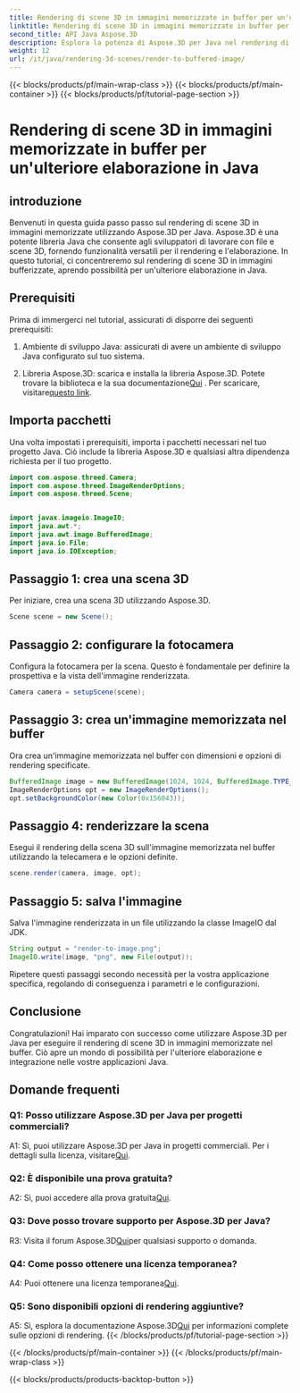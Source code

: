 ```yaml
---
title: Rendering di scene 3D in immagini memorizzate in buffer per un'ulteriore elaborazione in Java
linktitle: Rendering di scene 3D in immagini memorizzate in buffer per un'ulteriore elaborazione in Java
second_title: API Java Aspose.3D
description: Esplora la potenza di Aspose.3D per Java nel rendering di scene 3D in immagini bufferizzate. Guida passo passo con prerequisiti, pacchetti di importazione e domande frequenti.
weight: 12
url: /it/java/rendering-3d-scenes/render-to-buffered-image/
---
```


{{< blocks/products/pf/main-wrap-class >}}
{{< blocks/products/pf/main-container >}}
{{< blocks/products/pf/tutorial-page-section >}}

# Rendering di scene 3D in immagini memorizzate in buffer per un'ulteriore elaborazione in Java

## introduzione

Benvenuti in questa guida passo passo sul rendering di scene 3D in immagini memorizzate utilizzando Aspose.3D per Java. Aspose.3D è una potente libreria Java che consente agli sviluppatori di lavorare con file e scene 3D, fornendo funzionalità versatili per il rendering e l'elaborazione. In questo tutorial, ci concentreremo sul rendering di scene 3D in immagini bufferizzate, aprendo possibilità per un'ulteriore elaborazione in Java.

## Prerequisiti

Prima di immergerci nel tutorial, assicurati di disporre dei seguenti prerequisiti:

1. Ambiente di sviluppo Java: assicurati di avere un ambiente di sviluppo Java configurato sul tuo sistema.

2.  Libreria Aspose.3D: scarica e installa la libreria Aspose.3D. Potete trovare la biblioteca e la sua documentazione[Qui](https://reference.aspose.com/3d/java/) . Per scaricare, visitare[questo link](https://releases.aspose.com/3d/java/).

## Importa pacchetti

Una volta impostati i prerequisiti, importa i pacchetti necessari nel tuo progetto Java. Ciò include la libreria Aspose.3D e qualsiasi altra dipendenza richiesta per il tuo progetto.

```java
import com.aspose.threed.Camera;
import com.aspose.threed.ImageRenderOptions;
import com.aspose.threed.Scene;


import javax.imageio.ImageIO;
import java.awt.*;
import java.awt.image.BufferedImage;
import java.io.File;
import java.io.IOException;
```

## Passaggio 1: crea una scena 3D

Per iniziare, crea una scena 3D utilizzando Aspose.3D.

```java
Scene scene = new Scene();
```

## Passaggio 2: configurare la fotocamera

Configura la fotocamera per la scena. Questo è fondamentale per definire la prospettiva e la vista dell'immagine renderizzata.

```java
Camera camera = setupScene(scene);
```

## Passaggio 3: crea un'immagine memorizzata nel buffer

Ora crea un'immagine memorizzata nel buffer con dimensioni e opzioni di rendering specificate.

```java
BufferedImage image = new BufferedImage(1024, 1024, BufferedImage.TYPE_3BYTE_BGR);
ImageRenderOptions opt = new ImageRenderOptions();
opt.setBackgroundColor(new Color(0x156043));
```

## Passaggio 4: renderizzare la scena

Esegui il rendering della scena 3D sull'immagine memorizzata nel buffer utilizzando la telecamera e le opzioni definite.

```java
scene.render(camera, image, opt);
```

## Passaggio 5: salva l'immagine

Salva l'immagine renderizzata in un file utilizzando la classe ImageIO dal JDK.

```java
String output = "render-to-image.png";
ImageIO.write(image, "png", new File(output));
```

Ripetere questi passaggi secondo necessità per la vostra applicazione specifica, regolando di conseguenza i parametri e le configurazioni.

## Conclusione

Congratulazioni! Hai imparato con successo come utilizzare Aspose.3D per Java per eseguire il rendering di scene 3D in immagini memorizzate nel buffer. Ciò apre un mondo di possibilità per l'ulteriore elaborazione e integrazione nelle vostre applicazioni Java.

## Domande frequenti

### Q1: Posso utilizzare Aspose.3D per Java per progetti commerciali?

 A1: Sì, puoi utilizzare Aspose.3D per Java in progetti commerciali. Per i dettagli sulla licenza, visitare[Qui](https://purchase.aspose.com/buy).

### Q2: È disponibile una prova gratuita?

 A2: Sì, puoi accedere alla prova gratuita[Qui](https://releases.aspose.com/).

### Q3: Dove posso trovare supporto per Aspose.3D per Java?

 R3: Visita il forum Aspose.3D[Qui](https://forum.aspose.com/c/3d/18)per qualsiasi supporto o domanda.

### Q4: Come posso ottenere una licenza temporanea?

 A4: Puoi ottenere una licenza temporanea[Qui](https://purchase.aspose.com/temporary-license/).

### Q5: Sono disponibili opzioni di rendering aggiuntive?

 A5: Sì, esplora la documentazione Aspose.3D[Qui](https://reference.aspose.com/3d/java/) per informazioni complete sulle opzioni di rendering.
{{< /blocks/products/pf/tutorial-page-section >}}

{{< /blocks/products/pf/main-container >}}
{{< /blocks/products/pf/main-wrap-class >}}

{{< blocks/products/products-backtop-button >}}
